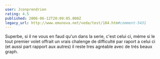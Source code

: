 ```yaml
---
user: Jconprendrien
rating: 4.5
published: 2006-06-12T20:09:05.000Z
legacy_url: http://www.emunova.net/veda/test/184.htm#comment-5431
---
```

Superbe, si il ne vous en faud qu'un dans la serie, c'est celui ci, méme si le tout premier volet offrait un vrais chalenge de difficulté par raport a celui ci (et aussi part rapport aux autres) il reste tres agréable avec de trés beaux graph.